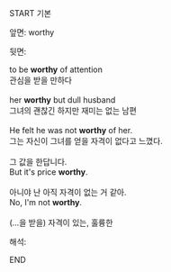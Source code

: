 START
기본

앞면:
worthy


뒷면:
<div>to be <b>worthy</b> of attention </div><div>관심을 받을 만하다<br><br><div>her <b>worthy</b> but dull husband </div><div>그녀의 괜찮긴 하지만 재미는 없는 남편<br><br><div>He felt he was not <strong>worthy</strong> of her.</div><div>그는 자신이 그녀를 얻을 자격이 없다고 느꼈다.<br><br><div><div>그 값을 한답니다.</div></div><div>But it's price <strong>worthy</strong>.<br><br><div><div>아니야 난 아직 자격이 없는 거 같아.</div></div><div>No, I'm not <strong>worthy</strong>.<br><br><div><div><div> (…을 받을) 자격이 있는, 훌륭한</div></div></div></div></div></div></div></div>


해석:

END